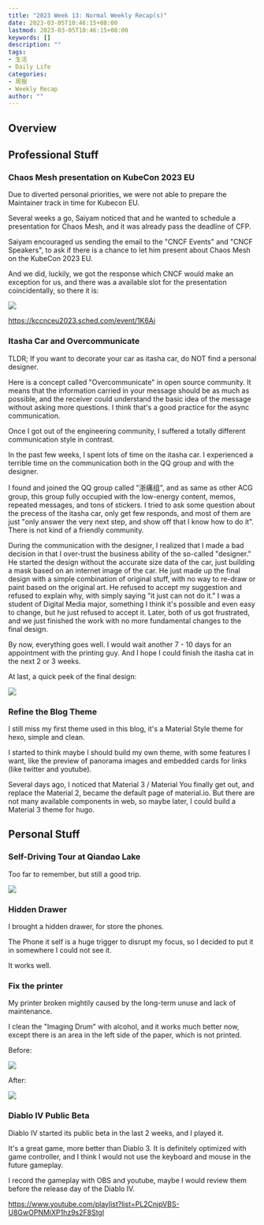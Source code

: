 ```yaml
---
title: "2023 Week 13: Normal Weekly Recap(s)"
date: 2023-03-05T10:46:15+08:00
lastmod: 2023-03-05T10:46:15+08:00
keywords: []
description: ""
tags:
- 生活
- Daily Life
categories:
- 周报
- Weekly Recap
author: ""
---
```


## Overview

## Professional Stuff

### Chaos Mesh presentation on KubeCon 2023 EU

Due to diverted personal priorities, we were not able to prepare the Maintainer track in time for Kubecon EU.

Several weeks a go, Saiyam noticed that and he wanted to schedule a presentation for Chaos Mesh, and it was already pass the deadline of CFP.

Saiyam encouraged us sending the email to the "CNCF Events" and "CNCF Speakers", to ask if there is a chance to let him present about Chaos Mesh on the KubeCon 2023 EU.

And we did, luckily, we got the response which CNCF would make an exception for us, and there was a available slot for the presentation coincidentally, so there it is:

![](2023-03-30-08-43-34.png)

<https://kccnceu2023.sched.com/event/1K6Ai>

### Itasha Car and Overcommunicate

TLDR; If you want to decorate your car as itasha car, do NOT find a personal designer.

Here is a concept called "Overcommunicate" in open source community. It means that the information carried in your message should be as much as possible, and the receiver could understand the basic idea of the message without asking more questions. I think that's a good practice for the async communication.

Once I got out of the engineering community, I suffered a totally different communication style in contrast.

In the past few weeks, I spent lots of time on the itasha car. I experienced a terrible time on the communication both in the QQ group and with the designer.

I found and joined the QQ group called "浙痛组", and as same as other ACG group, this group fully occupied with the low-energy content, memos, repeated messages, and tons of stickers. I tried to ask some question about the precess of the itasha car, only get few responds, and most of them are just "only answer the very next step, and show off that I know how to do it". There is not kind of a friendly community.

During the communication with the designer, I realized that I made a bad decision in that I over-trust the business ability of the so-called "designer." He started the design without the accurate size data of the car, just building a mask based on an internet image of the car. He just made up the final design with a simple combination of original stuff, with no way to re-draw or paint based on the original art. He refused to accept my suggestion and refused to explain why, with simply saying "it just can not do it." I was a student of Digital Media major, something I think it's possible and even easy to change, but he just refused to accept it. Later, both of us got frustrated, and we just finished the work with no more fundamental changes to the final design.

By now, everything goes well. I would wait another 7 - 10 days for an appointment with the printing guy. And I hope I could finish the itasha cat in the next 2 or 3 weeks.

At last, a quick peek of the final design:

![](2023-03-30-09-37-34.png)

### Refine the Blog Theme

I still miss my first theme used in this blog, it's a Material Style theme for hexo, simple and clean.

I started to think maybe I should build my own theme, with some features I want, like the preview of panorama images and embedded cards for links (like twitter and youtube).

Several days ago, I noticed that Material 3 / Material You finally get out, and replace the Material 2, became the default page of material.io. But there are not many available components in web, so maybe later, I could build a Material 3 theme for hugo.

## Personal Stuff

### Self-Driving Tour at Qiandao Lake

Too far to remember, but still a good trip.

![](./DJI_0003.JPG)

### Hidden Drawer

I brought a hidden drawer, for store the phones.

The Phone it self is a huge trigger to disrupt my focus, so I decided to put it in somewhere I could not see it.

It works well.

### Fix the printer

My printer broken mightily caused by the long-term unuse and lack of maintenance.

I clean the "Imaging Drum" with alcohol, and it works much better now, except there is an area in the left side of the paper, which is not printed.

Before:

![](2023-03-30-10-03-06.png)

After:

![](2023-03-30-10-03-14.png)

### Diablo IV Public Beta

Diablo IV started its public beta in the last 2 weeks, and I played it.

It's a great game, more better than Diablo 3. It is definitely optimized with game controller, and I think I would not use the keyboard and mouse in the future gameplay.

I record the gameplay with OBS and youtube, maybe I would review them before the release day of the Diablo IV.

<https://www.youtube.com/playlist?list=PL2CnjpVBS-U8GwOPNMiXP1hz9s2F8Stgl>
